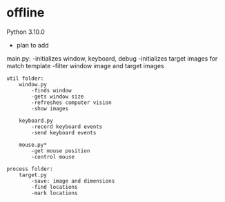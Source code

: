 # offline
 Python 3.10.0

* plan to add

main.py:
    -initializes window, keyboard, debug
    -initializes target images for match template
    -filter window image and target images

    util folder:
        window.py
            -finds window
            -gets window size
            -refreshes computer vision
            -show images
        
        keyboard.py 
            -record keyboard events
            -send keyboard events

        mouse.py*
            -get mouse position
            -control mouse

    process folder:
        target.py
            -save: image and dimensions
            -find locations
            -mark locations


